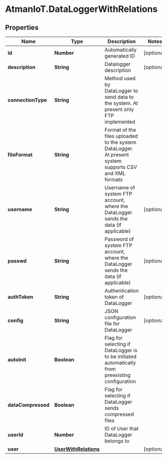 # AtmanIoT.DataLoggerWithRelations

## Properties

Name | Type | Description | Notes
------------ | ------------- | ------------- | -------------
**id** | **Number** | Automatically generated ID | [optional] 
**description** | **String** | Datalogger description | [optional] 
**connectionType** | **String** | Method used by DataLogger to send data to the system. At present only FTP implemented | 
**fileFormat** | **String** | Format of the files uploaded to the system DataLogger. At present system supports CSV and XML formats | 
**username** | **String** | Username of system FTP account, where the DataLogger sends the data (if applicable) | [optional] 
**passwd** | **String** | Password of system FTP account, where the DataLogger sends the data (if applicable) | [optional] 
**authToken** | **String** | Authentication token of DataLogger | [optional] 
**config** | **String** | JSON configuration file for DataLogger | [optional] 
**autoInit** | **Boolean** | Flag for selecting if DataLogger is to be initiated automatically from preexisting configuration | 
**dataCompressed** | **Boolean** | Flag for selecting if DataLogger sends compressed files | 
**userId** | **Number** | ID of User that DataLogger belongs to | 
**user** | [**UserWithRelations**](UserWithRelations.md) |  | [optional] 


